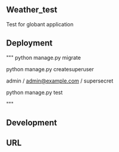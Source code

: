 ## Weather_test
Test for globant application

## Deployment

"""
python manage.py migrate 

python manage.py createsuperuser

admin / admin@example.com / supersecret

python manage.py test

"""

## Development


## URL